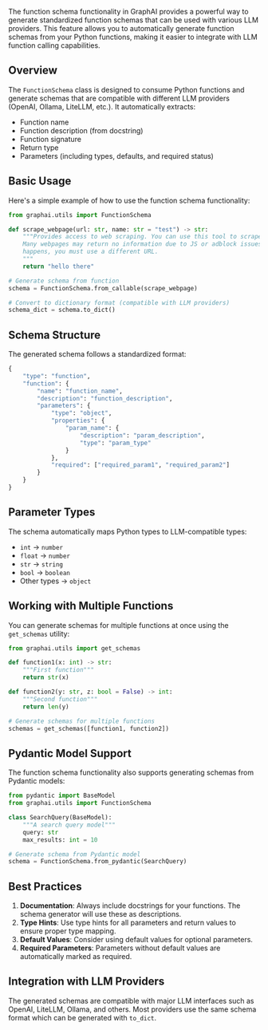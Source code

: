 The function schema functionality in GraphAI provides a powerful way to generate standardized function schemas that can be used with various LLM providers. This feature allows you to automatically generate function schemas from your Python functions, making it easier to integrate with LLM function calling capabilities.

## Overview

The `FunctionSchema` class is designed to consume Python functions and generate schemas that are compatible with different LLM providers (OpenAI, Ollama, LiteLLM, etc.). It automatically extracts:

- Function name
- Function description (from docstring)
- Function signature
- Return type
- Parameters (including types, defaults, and required status)

## Basic Usage

Here's a simple example of how to use the function schema functionality:

```python
from graphai.utils import FunctionSchema

def scrape_webpage(url: str, name: str = "test") -> str:
    """Provides access to web scraping. You can use this tool to scrape a webpage.
    Many webpages may return no information due to JS or adblock issues, if this
    happens, you must use a different URL.
    """
    return "hello there"

# Generate schema from function
schema = FunctionSchema.from_callable(scrape_webpage)

# Convert to dictionary format (compatible with LLM providers)
schema_dict = schema.to_dict()
```

## Schema Structure

The generated schema follows a standardized format:

```python
{
    "type": "function",
    "function": {
        "name": "function_name",
        "description": "function_description",
        "parameters": {
            "type": "object",
            "properties": {
                "param_name": {
                    "description": "param_description",
                    "type": "param_type"
                }
            },
            "required": ["required_param1", "required_param2"]
        }
    }
}
```

## Parameter Types

The schema automatically maps Python types to LLM-compatible types:

- `int` → `number`
- `float` → `number`
- `str` → `string`
- `bool` → `boolean`
- Other types → `object`

## Working with Multiple Functions

You can generate schemas for multiple functions at once using the `get_schemas` utility:

```python
from graphai.utils import get_schemas

def function1(x: int) -> str:
    """First function"""
    return str(x)

def function2(y: str, z: bool = False) -> int:
    """Second function"""
    return len(y)

# Generate schemas for multiple functions
schemas = get_schemas([function1, function2])
```

## Pydantic Model Support

The function schema functionality also supports generating schemas from Pydantic models:

```python
from pydantic import BaseModel
from graphai.utils import FunctionSchema

class SearchQuery(BaseModel):
    """A search query model"""
    query: str
    max_results: int = 10

# Generate schema from Pydantic model
schema = FunctionSchema.from_pydantic(SearchQuery)
```

## Best Practices

1. **Documentation**: Always include docstrings for your functions. The schema generator will use these as descriptions.
2. **Type Hints**: Use type hints for all parameters and return values to ensure proper type mapping.
3. **Default Values**: Consider using default values for optional parameters.
4. **Required Parameters**: Parameters without default values are automatically marked as required.

## Integration with LLM Providers

The generated schemas are compatible with major LLM interfaces such as OpenAI, LiteLLM, Ollama, and others. Most providers use the same schema format which can be generated with `to_dict`.